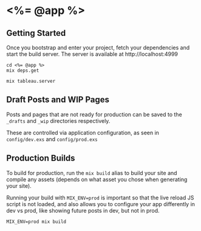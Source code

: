 # <%= @app %>

## Getting Started

Once you bootstrap and enter your project, fetch your dependencies and start the build server. The server is available at http://localhost:4999

```shell
cd <%= @app %>
mix deps.get

mix tableau.server
```

## Draft Posts and WIP Pages

Posts and pages that are not ready for production can be saved to the `_drafts` and `_wip` directories respectively.

These are controlled via application configuration, as seen in `config/dev.exs` and `config/prod.exs`

## Production Builds

To build for production, run the `mix build` alias to build your site and compile any assets (depends on what asset you chose when generating your site).

Running your build with `MIX_ENV=prod` is important so that the live reload JS script is not loaded, and also allows you to configure your app differently in dev vs prod, like showing future posts in dev, but not in prod.

```shell
MIX_ENV=prod mix build
```
